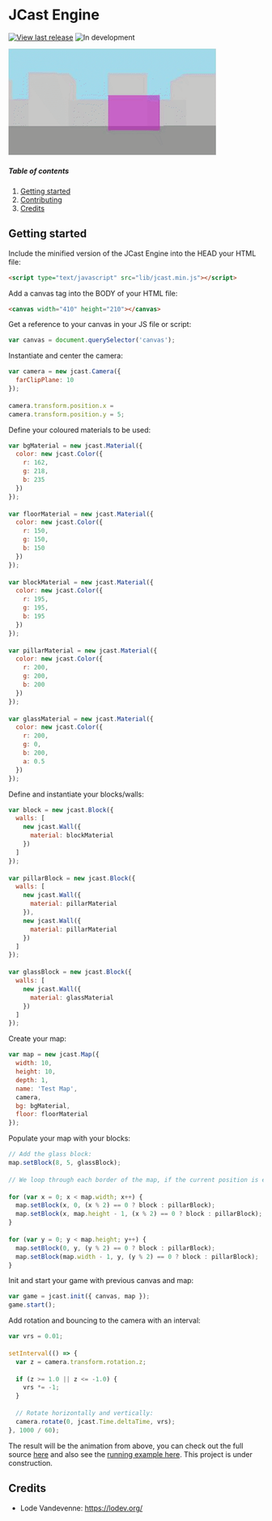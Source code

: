 # JCast Engine

[![View last release](https://img.shields.io/badge/version-v0.0.1-informational.svg)](https://github.com/edgaralexanderfr/jcast/releases/tag/v0.0.1)
![In development](https://img.shields.io/badge/in%20development-important.svg)

![JCast Demo](public/images/jcast-demo.gif)

##### Table of contents
1. [Getting started](#getting-started)
2. [Contributing](CONTRIBUTING.md)
3. [Credits](#credits)

<a name="getting-started"></a>
## Getting started

Include the minified version of the JCast Engine into the HEAD your HTML file:

```html
<script type="text/javascript" src="lib/jcast.min.js"></script>
```

Add a canvas tag into the BODY of your HTML file:

```html
<canvas width="410" height="210"></canvas>
```

Get a reference to your canvas in your JS file or script:

```javascript
var canvas = document.querySelector('canvas');
```

Instantiate and center the camera:

```javascript
var camera = new jcast.Camera({
  farClipPlane: 10
});

camera.transform.position.x =
camera.transform.position.y = 5;
```

Define your coloured materials to be used:

```javascript
var bgMaterial = new jcast.Material({
  color: new jcast.Color({
    r: 162,
    g: 218,
    b: 235
  })
});

var floorMaterial = new jcast.Material({
  color: new jcast.Color({
    r: 150,
    g: 150,
    b: 150
  })
});

var blockMaterial = new jcast.Material({
  color: new jcast.Color({
    r: 195,
    g: 195,
    b: 195
  })
});

var pillarMaterial = new jcast.Material({
  color: new jcast.Color({
    r: 200,
    g: 200,
    b: 200
  })
});

var glassMaterial = new jcast.Material({
  color: new jcast.Color({
    r: 200,
    g: 0,
    b: 200,
    a: 0.5
  })
});
```

Define and instantiate your blocks/walls:

```javascript
var block = new jcast.Block({
  walls: [
    new jcast.Wall({
      material: blockMaterial
    })
  ]
});

var pillarBlock = new jcast.Block({
  walls: [
    new jcast.Wall({
      material: pillarMaterial
    }),
    new jcast.Wall({
      material: pillarMaterial
    })
  ]
});

var glassBlock = new jcast.Block({
  walls: [
    new jcast.Wall({
      material: glassMaterial
    })
  ]
});
```

Create your map:

```javascript
var map = new jcast.Map({
  width: 10,
  height: 10,
  depth: 1,
  name: 'Test Map',
  camera,
  bg: bgMaterial,
  floor: floorMaterial
});
```

Populate your map with your blocks:

```javascript
// Add the glass block:
map.setBlock(8, 5, glassBlock);

// We loop through each border of the map, if the current position is even then we add the normal block, otherwise we add a pillar:

for (var x = 0; x < map.width; x++) {
  map.setBlock(x, 0, (x % 2) == 0 ? block : pillarBlock);
  map.setBlock(x, map.height - 1, (x % 2) == 0 ? block : pillarBlock);
}

for (var y = 0; y < map.height; y++) {
  map.setBlock(0, y, (y % 2) == 0 ? block : pillarBlock);
  map.setBlock(map.width - 1, y, (y % 2) == 0 ? block : pillarBlock);
}
```

Init and start your game with previous canvas and map:

```javascript
var game = jcast.init({ canvas, map });
game.start();
```

Add rotation and bouncing to the camera with an interval:

```javascript
var vrs = 0.01;

setInterval(() => {
  var z = camera.transform.rotation.z;

  if (z >= 1.0 || z <= -1.0) {
    vrs *= -1;
  }

  // Rotate horizontally and vertically:
  camera.rotate(0, jcast.Time.deltaTime, vrs);
}, 1000 / 60);
```

The result will be the animation from above, you can check out the full source [here](examples/v0.0.1/demo/index.html) and also see the [running example here](https://edgaralexanderfr.github.io/jcast/examples/v0.0.1/demo/). This project is under construction.

<a name="credits"></a>
## Credits

- Lode Vandevenne: https://lodev.org/
